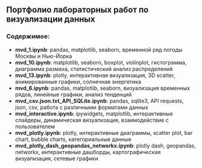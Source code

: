 ## Портфолио лабораторных работ по визуализации данных

### Содержимое:

- **mvd_1.ipynb**: pandas,  matplotlib, seaborn, временной ряд погоды Москвы и Нью-Йорка
- **mvd_10.ipynb**: matplotlib, seaborn, boxplot, violinplot, гистограмма, диаграмма размаха, статистический анализ распределений
- **mvd_13.ipynb**: plotly, интерактивная визуализация, 3D scatter, анимированные графики, солнечная энергетика
- **mvd_6.ipynb**: pandas, matplotlib, seaborn, визуализация временных рядов, линейные графики, анализ тенденций
- **mvd_csv.json.txt_API_SQLite.ipynb**: pandas, sqlite3, API requests, json, csv, работа с различными форматами данных
- **mvd_interactive.ipynb**: ipywidgets, matplotlib, интерактивные слайдеры, динамическая визуализация, взаимодействие с пользователем
- **mvd_plotly.ipynb**: plotly, интерактивные диаграммы, scatter plot, bar chart, bubble charts, категориальные данные
- **mvd_plotly_dash_geopandas_networkx.ipynb**: plotly dash, geopandas, networkx, интерактивные дашборды, картографическая визуализация, сетевые графики
